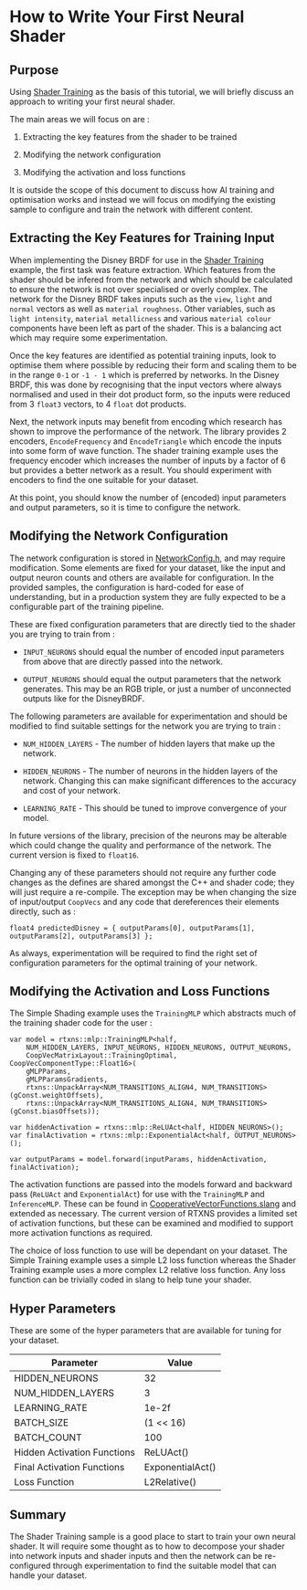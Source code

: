 # How to Write Your First Neural Shader

## Purpose

Using  [Shader Training](ShaderTraining.md) as the basis of this tutorial, we will briefly discuss an approach to writing your first neural shader.

The main areas we will focus on are :

1. Extracting the key features from the shader to be trained

2. Modifying the network configuration

3. Modifying the activation and loss functions

It is outside the scope of this document to discuss how AI training and optimisation works and instead we will focus on modifying the existing sample to configure and train the network with different content.

## Extracting the Key Features for Training Input

When implementing the Disney BRDF for use in the [Shader Training](ShaderTraining.md) example, the first task was feature extraction. Which features from the shader should be infered from the network and which should be calculated to ensure the network is not over specialised or overly complex. The network for the Disney BRDF takes inputs such as the `view`, `light` and `normal` vectors as well as  `material roughness`. Other variables, such as `light intensity`, `material metallicness` and various `material colour` components have been left as part of the shader. This is a balancing act which may require some experimentation.

Once the key features are identified as potential training inputs, look to optimise them where possible by reducing their form and scaling them to be in the range `0-1` or `-1 - 1` which is preferred by networks. In the Disney BRDF, this was done by recognising that the input vectors where always normalised and used in their dot product form, so the inputs were reduced from 3 `float3` vectors, to 4 `float` dot products.

Next, the network inputs may benefit from encoding which research has shown to improve the performance of the network. The library provides 2 encoders, `EncodeFrequency` and `EncodeTriangle` which encode the inputs into some form of wave function. The shader training example uses the frequency encoder which increases the number of inputs by a factor of 6 but provides a better network as a result. You should experiment with encoders to find the one suitable for your dataset.

At this point, you should know the number of (encoded) input parameters and output parameters, so it is time to configure the network.

## Modifying the Network Configuration

The network configuration is stored in [NetworkConfig.h](../samples/ShaderTraining/NetworkConfig.h), and may require modification. Some elements are fixed for your dataset, like the input and output neuron counts and others are available for configuration. In the provided samples, the configuration is hard-coded for ease of understanding, but in a production system they are fully expected to be a configurable part of the training pipeline.

These are fixed configuration parameters that are directly tied to the shader you are trying to train from :

- `INPUT_NEURONS` should equal the number of encoded input parameters from above that are directly passed into the network.

- `OUTPUT_NEURONS` should equal the output parameters that the network generates. This may be an RGB triple, or just a number of unconnected outputs like for the DisneyBRDF.
  
The following parameters are available for experimentation and should be modified to find suitable settings for the network you are trying to train :

- `NUM_HIDDEN_LAYERS` - The number of hidden layers that make up the network.

- `HIDDEN_NEURONS` - The number of neurons in the hidden layers of the network. Changing this can make significant differences to the accuracy and cost of your network.

- `LEARNING_RATE` - This should be tuned to improve convergence of your model.
  
In future versions of the library, precision of the neurons may be alterable which could change the quality and performance of the network. The current version is fixed to `float16`.

Changing any of these parameters should not require any further code changes as the defines are shared amongst the C++ and shader code; they will just require a re-compile.  The exception may be when changing the size of input/output `CoopVecs`  and any code that dereferences their elements directly, such as :

```
float4 predictedDisney = { outputParams[0], outputParams[1], outputParams[2], outputParams[3] };
```

As always, experimentation will be required to find the right set of configuration parameters for the optimal training of your network.

## Modifying the Activation and Loss Functions

The Simple Shading example uses the `TrainingMLP` which abstracts much of the training shader code for the user :

```
var model = rtxns::mlp::TrainingMLP<half, 
    NUM_HIDDEN_LAYERS, INPUT_NEURONS, HIDDEN_NEURONS, OUTPUT_NEURONS, 
    CoopVecMatrixLayout::TrainingOptimal, CoopVecComponentType::Float16>(
    gMLPParams, 
    gMLPParamsGradients, 
    rtxns::UnpackArray<NUM_TRANSITIONS_ALIGN4, NUM_TRANSITIONS>(gConst.weightOffsets),
    rtxns::UnpackArray<NUM_TRANSITIONS_ALIGN4, NUM_TRANSITIONS>(gConst.biasOffsets));

var hiddenActivation = rtxns::mlp::ReLUAct<half, HIDDEN_NEURONS>();
var finalActivation = rtxns::mlp::ExponentialAct<half, OUTPUT_NEURONS>();

var outputParams = model.forward(inputParams, hiddenActivation, finalActivation);
```

The activation functions are passed into the models forward and backward pass (`ReLUAct` and `ExponentialAct`) for use with the `TrainingMLP` and `InferenceMLP`. These can be found in [CooperativeVectorFunctions.slang](../src/NeuralShading_Shaders/CooperativeVectorFunctions.slang) and extended as necessary. The current version of RTXNS provides a limited set of activation functions, but these can be examined and modified to support more activation functions as required.

The choice of loss function to use will be dependant on your dataset. The Simple Training example uses a simple L2 loss function whereas the Shader Training example uses a more complex L2 relative loss function. Any loss function can be trivially coded in slang to help tune your shader.

## Hyper Parameters

These are some of the hyper parameters that are available for tuning for your dataset.

| Parameter                   | Value            |
| --------------------------- | ---------------- |
| HIDDEN_NEURONS              | 32               |
| NUM_HIDDEN_LAYERS           | 3                |
| LEARNING_RATE               | 1e-2f            |
| BATCH_SIZE                  | (1 << 16)        |
| BATCH_COUNT                 | 100              |
| Hidden Activation Functions | ReLUAct()        |
| Final Activation Functions  | ExponentialAct() |
| Loss Function               | L2Relative()     |

## Summary

The Shader Training sample is a good place to start to train your own neural shader. It will require some thought as to how to decompose your shader into network inputs and shader inputs and then the network can be re-configured through experimentation to find the suitable model that can handle your dataset.
